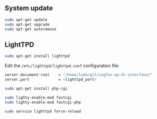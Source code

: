 ## System update

```bash
sudo apt-get update
sudo apt-get upgrade
sudo apt-get autoremove
```

## LightTPD

```bash
sudo apt-get install lighttpd
```

Edit the `/etc/lighttpd/lighttpd.conf` configuration file:

```bash
server.document-root    = "/home/ludo/git/sigfox-ep-dl-interface/"
server.port             = <lighttpd_port>
```

```bash
sudo apt-get install php-cgi

sudo lighty-enable-mod fastcgi
sudo lighty-enable-mod fastcgi-php

sudo service lighttpd force-reload
```
